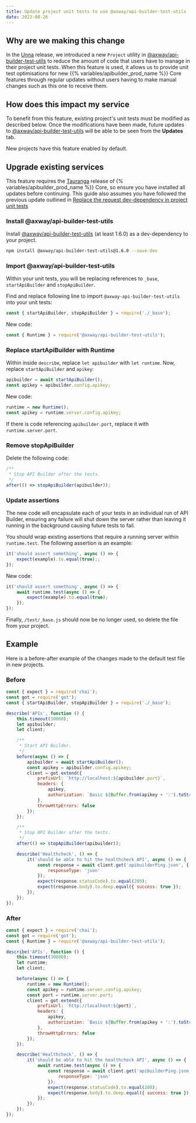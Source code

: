 ```yaml
---
title: Update project unit tests to use @axway/api-builder-test-utils
date: 2022-08-26
---
```


## Why are we making this change

In the [Unna](/docs/release_notes/unna/) release, we introduced a new `Project` utility in [@axway/api-builder-test-utils](https://www.npmjs.com/package/@axway/api-builder-test-utils) to reduce the amount of code that users have to manage in their project unit tests. When this feature is used, it allows us to provide unit test optimisations for new {{% variables/apibuilder_prod_name %}} Core features through regular updates without users having to make manual changes such as this one to receive them.

## How does this impact my service

To benefit from this feature, existing project's unit tests must be modified as described below. Once the modifications have been made, future updates to [@axway/api-builder-test-utils](https://www.npmjs.com/package/@axway/api-builder-test-utils) will be able to be seen from the **Updates** tab.

New projects have this feature enabled by default.

## Upgrade existing services

This feature requires the [Tauranga](/docs/release_notes/unna/) release of {% variables/apibuilder_prod_name %}} Core, so ensure you have installed all updates before continuing. This guide also assumes you have followed the previous update outlined in [Replace the request dev-dependency in project unit tests](/docs/updates/2021_12_17_update_to_remove_request_module)

### Install @axway/api-builder-test-utils

Install [@axway/api-builder-test-utils](https://www.npmjs.com/package/@axway/api-builder-test-utils) (at least 1.6.0) as a dev-dependency to your project.

```bash
npm install @axway/api-builder-test-utils@1.6.0 --save-dev
```

### Import @axway/api-builder-test-utils

Within your unit tests, you will be replacing references to `_base`, `startApiBuilder` and `stopApiBuilder`.

Find and replace following line to import `@axway-api-builder-test-utils` into your unit tests:
```javascript
const { startApiBuilder, stopApiBuilder } = require('./_base');
```
New code:
```javascript
const { Runtime } = require('@axway/api-builder-test-utils');
```

### Replace startApiBuilder with Runtime
Within inside `describe`, replace `let apibuilder` with `let runtime`.
Now, replace `startApiBuilder` and `apikey`:
```javascript
apibuilder = await startApiBuilder();
const apikey = apibuilder.config.apikey;
```
New code:
```javascript
runtime = new Runtime();
const apikey = runtime.server.config.apikey;
```

If there is code referencing `apibuilder.port`, replace it with `runtime.server.port`.

### Remove stopApiBuilder

Delete the following code:

```javascript
/**
 * Stop API Builder after the tests.
 */
after(() => stopApiBuilder(apibuilder));
```

### Update assertions
The new code will encapsulate each of your tests in an individual run of API Builder, ensuring any failure will shut down the server rather than leaving it running in the background causing future tests to fail.

You should wrap existing assertions that require a running server within `runtime.test`. The following assertion is an example:

```javascript
it('should assert something', async () => {
	expect(example).to.equal(true);;
});
```

New code:
```javascript
it('should assert something', async () => {
	await runtime.test(async () => {
		expect(example).to.equal(true);
	});
});
```

Finally, `/test/_base.js` should now be no longer used, so delete the file from your project.

## Example
Here is a before-after example of the changes made to the default test file in new projects.

### Before

```javascript
const { expect } = require('chai');
const got = require('got');
const { startApiBuilder, stopApiBuilder } = require('./_base');

describe('APIs', function () {
	this.timeout(30000);
	let apibuilder;
	let client;

	/**
	 * Start API Builder.
	 */
	before(async () => {
		apibuilder = await startApiBuilder();
		const apikey = apibuilder.config.apikey;
		client = got.extend({
			prefixUrl: `http://localhost:${apibuilder.port}`,
			headers: {
				apikey,
				authorization: `Basic ${Buffer.from(apikey + ':').toString('base64')}`
			},
			throwHttpErrors: false
		});
	});

	/**
	 * Stop API Builder after the tests.
	 */
	after(() => stopApiBuilder(apibuilder));

	describe('Healthcheck', () => {
		it('should be able to hit the healthcheck API', async () => {
			const response = await client.get('apibuilderPing.json', {
				responseType: 'json'
			});
			expect(response.statusCode).to.equal(200);
			expect(response.body).to.deep.equal({ success: true });
		});
	});
});
```

### After

```javascript
const { expect } = require('chai');
const got = require('got');
const { Runtime } = require('@axway/api-builder-test-utils');

describe('APIs', function () {
	this.timeout(30000);
	let runtime;
	let client;

	before(async () => {
		runtime = new Runtime();
		const apikey = runtime.server.config.apikey;
		const port = runtime.server.port;
		client = got.extend({
			prefixUrl: `http://localhost:${port}`,
			headers: {
				apikey,
				authorization: `Basic ${Buffer.from(apikey + ':').toString('base64')}`
			},
			throwHttpErrors: false
		});
	});

	describe('Healthcheck', () => {
		it('should be able to hit the healthcheck API', async () => {
			await runtime.test(async () => {
				const response = await client.get('apibuilderPing.json', {
					responseType: 'json'
				});
				expect(response.statusCode).to.equal(200);
				expect(response.body).to.deep.equal({ success: true });
			});
		});
	});
});
```
